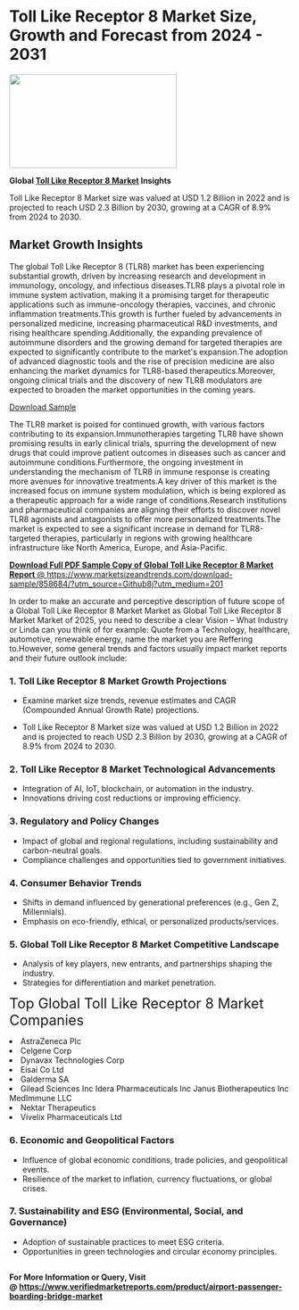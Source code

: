 <H1>Toll Like Receptor 8 Market Size, Growth and Forecast from 2024 - 2031</H1><img class="aligncenter size-medium wp-image-584254" src="https://thirdeyenews.in/wp-content/uploads/2024/09/Global-Market-Research-300x168.jpeg" alt="" width="300" height="168" /><p><strong>Global&nbsp;<a href="https://www.marketsizeandtrends.com/download-sample/858684/?utm_source=Github8j?utm_medium=201">Toll Like Receptor 8 Market</a> Insights</strong></p><p>Toll Like Receptor 8 Market size was valued at USD 1.2 Billion in 2022 and is projected to reach USD 2.3 Billion by 2030, growing at a CAGR of 8.9% from 2024 to 2030.</p><p><h2>Market Growth Insights</h2> <p>The global Toll Like Receptor 8 (TLR8) market has been experiencing substantial growth, driven by increasing research and development in immunology, oncology, and infectious diseases.TLR8 plays a pivotal role in immune system activation, making it a promising target for therapeutic applications such as immune-oncology therapies, vaccines, and chronic inflammation treatments.This growth is further fueled by advancements in personalized medicine, increasing pharmaceutical R&D investments, and rising healthcare spending.Additionally, the expanding prevalence of autoimmune disorders and the growing demand for targeted therapies are expected to significantly contribute to the market's expansion.The adoption of advanced diagnostic tools and the rise of precision medicine are also enhancing the market dynamics for TLR8-based therapeutics.Moreover, ongoing clinical trials and the discovery of new TLR8 modulators are expected to broaden the market opportunities in the coming years.</p> <p><a href="#">Download Sample</a></p> <p>The TLR8 market is poised for continued growth, with various factors contributing to its expansion.Immunotherapies targeting TLR8 have shown promising results in early clinical trials, spurring the development of new drugs that could improve patient outcomes in diseases such as cancer and autoimmune conditions.Furthermore, the ongoing investment in understanding the mechanism of TLR8 in immune response is creating more avenues for innovative treatments.A key driver of this market is the increased focus on immune system modulation, which is being explored as a therapeutic approach for a wide range of conditions.Research institutions and pharmaceutical companies are aligning their efforts to discover novel TLR8 agonists and antagonists to offer more personalized treatments.The market is expected to see a significant increase in demand for TLR8-targeted therapies, particularly in regions with growing healthcare infrastructure like North America, Europe, and Asia-Pacific.</p> <p><a href="#"></p><p><span class=""><strong>Download Full PDF Sample Copy of Global Toll Like Receptor 8 Market Report</strong> @ <a href="https://www.marketsizeandtrends.com/download-sample/858684/?utm_source=Github8j?utm_medium=201" target="_blank">https://www.marketsizeandtrends.com/download-sample/858684/?utm_source=Github8j?utm_medium=201</a></span></p><p>In order to make an accurate and perceptive description of future scope of a Global&nbsp;Toll Like Receptor 8 Market Market as Global&nbsp;Toll Like Receptor 8 Market Market of 2025, you need to describe a clear Vision &ndash; What Industry or Linda can you think of for example: Quote from a Technology, healthcare, automotive, renewable energy, name the market you are Reffering to.However, some general trends and factors usually impact market reports and their future outlook include:</p><h3>1.&nbsp;<strong>Toll Like Receptor 8 Market Growth Projections</strong></h3><ul><li>Examine market size trends, revenue estimates and CAGR (Compounded Annual Growth Rate) projections.</li><li><p>Toll Like Receptor 8 Market size was valued at USD 1.2 Billion in 2022 and is projected to reach USD 2.3 Billion by 2030, growing at a CAGR of 8.9% from 2024 to 2030.</p></li></ul><h3>2.&nbsp;<strong>Toll Like Receptor 8 Market Technological Advancements</strong></h3><ul><li>Integration of AI, IoT, blockchain, or automation in the industry.</li><li>Innovations driving cost reductions or improving efficiency.</li></ul><h3>3.&nbsp;<strong>Regulatory and Policy Changes</strong></h3><ul><li>Impact of global and regional regulations, including sustainability and carbon-neutral goals.</li><li>Compliance challenges and opportunities tied to government initiatives.</li></ul><h3>4.&nbsp;<strong>Consumer Behavior Trends</strong></h3><ul><li>Shifts in demand influenced by generational preferences (e.g., Gen Z, Millennials).</li><li>Emphasis on eco-friendly, ethical, or personalized products/services.</li></ul><h3>5.&nbsp;<strong>Global Toll Like Receptor 8 Market Competitive Landscape</strong></h3><ul><li>Analysis of key players, new entrants, and partnerships shaping the industry.</li><li>Strategies for differentiation and market penetration.</li></ul><p data-pm-slice="1 1 []"><span style="color: inherit; font-family: inherit; font-size: 25px;">Top Global Toll Like Receptor 8 Market Companies</span></p><div class="" data-test-id=""><p><li>AstraZeneca Plc</li><li> Celgene Corp</li><li> Dynavax Technologies Corp</li><li> Eisai Co Ltd</li><li> Galderma SA</li><li> Gilead Sciences Inc Idera Pharmaceuticals Inc Janus Biotherapeutics Inc MedImmune LLC</li><li> Nektar Therapeutics</li><li> Vivelix Pharmaceuticals Ltd</li></p></div><h3>6.&nbsp;<strong>Economic and Geopolitical Factors</strong></h3><ul><li>Influence of global economic conditions, trade policies, and geopolitical events.</li><li>Resilience of the market to inflation, currency fluctuations, or global crises.</li></ul><h3>7.&nbsp;<strong>Sustainability and ESG (Environmental, Social, and Governance)</strong></h3><ul><li>Adoption of sustainable practices to meet ESG criteria.</li><li>Opportunities in green technologies and circular economy principles.</li></ul><h2><strong style="font-size: 14px;">For More Information or Query, Visit @&nbsp;</strong><a style="background-color: #ffffff; font-size: 14px;" href="https://www.marketsizeandtrends.com/report/toll-like-receptor-8-market/" target="_blank">https://www.verifiedmarketreports.com/product/airport-passenger-boarding-bridge-market</a></h2>